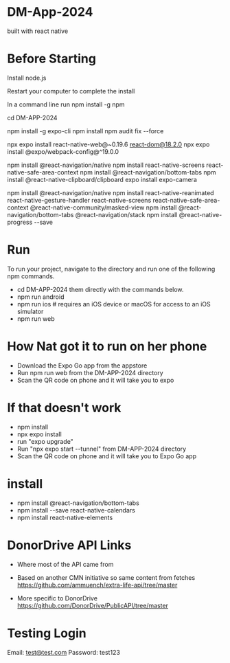 # DM-App-2024
built with react native

# Before Starting
Install node.js

Restart your computer to complete the install

In a command line run npm install -g npm

cd DM-APP-2024

npm install -g expo-cli
npm install
npm audit fix --force

npx expo install react-native-web@~0.19.6 react-dom@18.2.0
npx expo install @expo/webpack-config@^19.0.0

npm install @react-navigation/native
npm install react-native-screens react-native-safe-area-context
npm install @react-navigation/bottom-tabs
npm install @react-native-clipboard/clipboard
expo install expo-camera

npm install @react-navigation/native
npm install react-native-reanimated react-native-gesture-handler react-native-screens react-native-safe-area-context @react-native-community/masked-view
npm install @react-navigation/bottom-tabs @react-navigation/stack
npm install @react-native-progress --save


# Run
To run your project, navigate to the directory and run one of the following npm commands.

- cd DM-APP-2024
 them directly with the commands below.
- npm run android
- npm run ios # requires an iOS device or macOS for access to an iOS simulator       
- npm run web

# How Nat got it to run on her phone
- Download the Expo Go app from the appstore
- Run npm run web from the DM-APP-2024 directory
- Scan the QR code on phone and it will take you to expo

# If that doesn't work
- npm install
- npx expo install
- run "expo upgrade"
- Run "npx expo start --tunnel" from DM-APP-2024 directory
- Scan the QR code on phone and it will take you to Expo Go app

# install
- npm install @react-navigation/bottom-tabs
- npm install --save react-native-calendars
- npm install react-native-elements

# DonorDrive API Links
- Where most of the API came from
- Based on another CMN initiative so same content from fetches
https://github.com/ammuench/extra-life-api/tree/master

- More specific to DonorDrive
https://github.com/DonorDrive/PublicAPI/tree/master

# Testing Login
Email: test@test.com
Password: test123
